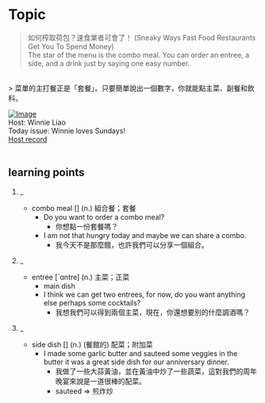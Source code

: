 # Topic

> 如何榨取荷包？速食業者可會了！ (Sneaky Ways Fast Food Restaurants Get You To Spend Money) <br>
> The star of the menu is the combo meal. You can order an entree, a side, and a drink just by saying one easy number.

 <br>
> 菜單的主打餐正是「套餐」。只要簡單說出一個數字，你就能點主菜、副餐和飲料。

 <br>

[![Image](https://cdn.voicetube.com/assets/thumbnails/VooHiweb1sw.jpg)](https://www.youtube.com/embed/VooHiweb1sw?rel=0&showinfo=0&cc_load_policy=0&controls=1&autoplay=1&iv_load_policy=3&playsinline=1&wmode=transparent&start=180&end=187&enablejsapi=1&origin=https://tw.voicetube.com&widgetid=1)<br>
Host: Winnie Liao
<br>Today issue: Winnie loves Sundays!
<br>
[Host record](https://cdn.voicetube.com/tmp/everyday_records/callmeboss901/3030.mp3)
<br><br>
## learning points
1. _
	* combo meal [] (n.) 組合餐；套餐
        - Do you want to order a combo meal?
            + 你想點一份套餐嗎？
        - I am not that hungry today and maybe we can share a combo.
            + 我今天不是那麼餓，也許我們可以分享一個組合。

2. _
	* entrée [ˋɑntre] (n.) 主菜；正菜
        - main dish
        - I think we can get two entrees, for now, do you want anything else perhaps some cocktails?
            + 我想我們可以得到兩個主菜，現在，你還想要別的什麼調酒嗎？

3. _
	* side dish [] (n.) (餐館的) 配菜；附加菜
        - I made some garlic butter and sauteed some veggies in the butter it was a great side dish for our anniversary dinner.
            + 我做了一些大蒜黃油，並在黃油中炒了一些蔬菜，這對我們的周年晚宴來說是一道很棒的配菜。
            + sauteed => 煎炸炒
